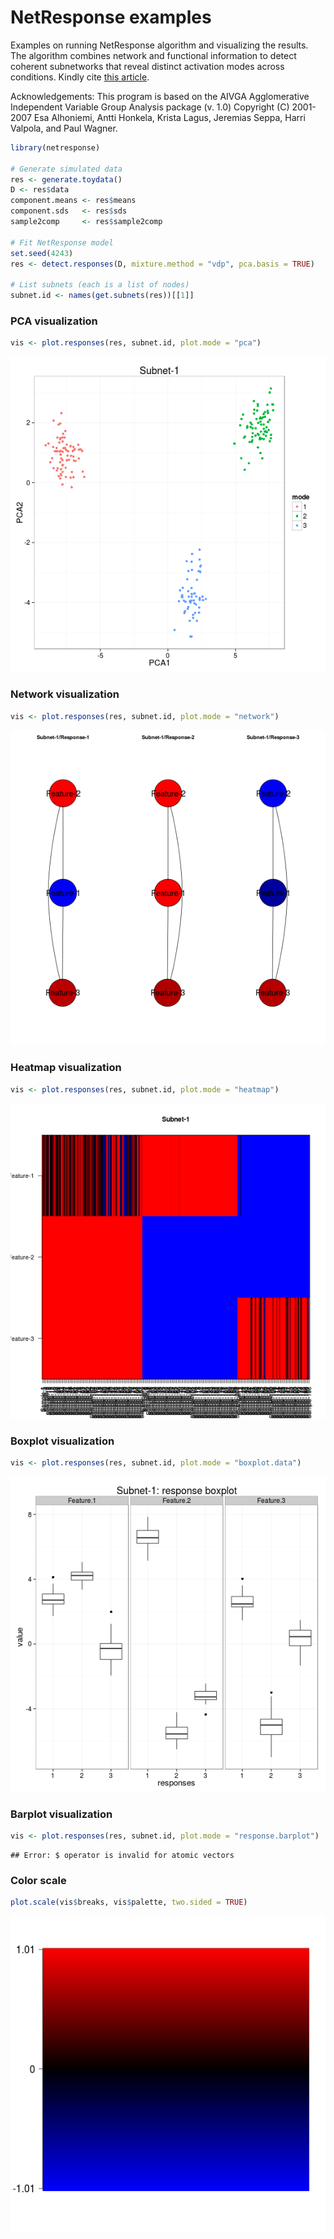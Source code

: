 # NetResponse examples

Examples on running NetResponse algorithm and visualizing the
results. The algorithm combines network and functional information to
detect coherent subnetworks that reveal distinct activation modes
across conditions. Kindly cite [this
article](http://bioinformatics.oxfordjournals.org/content/26/21/2713.short).

Acknowledgements: This program is based on the AIVGA Agglomerative
Independent Variable Group Analysis package (v. 1.0) Copyright (C)
2001-2007 Esa Alhoniemi, Antti Honkela, Krista Lagus, Jeremias
Seppa, Harri Valpola, and Paul Wagner.


```r
library(netresponse)

# Generate simulated data
res <- generate.toydata()
D <- res$data
component.means <- res$means
component.sds   <- res$sds
sample2comp     <- res$sample2comp

# Fit NetResponse model
set.seed(4243)
res <- detect.responses(D, mixture.method = "vdp", pca.basis = TRUE)

# List subnets (each is a list of nodes)
subnet.id <- names(get.subnets(res))[[1]]
```

### PCA visualization


```r
vis <- plot.responses(res, subnet.id, plot.mode = "pca")
```

![plot of chunk NetResponse2](figure/NetResponse2.png) 

### Network visualization


```r
vis <- plot.responses(res, subnet.id, plot.mode = "network")
```

![plot of chunk NetResponse3](figure/NetResponse3.png) 

### Heatmap visualization


```r
vis <- plot.responses(res, subnet.id, plot.mode = "heatmap")
```

![plot of chunk NetResponse4](figure/NetResponse4.png) 

### Boxplot visualization


```r
vis <- plot.responses(res, subnet.id, plot.mode = "boxplot.data")
```

![plot of chunk NetResponse5](figure/NetResponse5.png) 

### Barplot visualization


```r
vis <- plot.responses(res, subnet.id, plot.mode = "response.barplot")
```

```
## Error: $ operator is invalid for atomic vectors
```

### Color scale


```r
plot.scale(vis$breaks, vis$palette, two.sided = TRUE)
```

![plot of chunk NetResponse7](figure/NetResponse7.png) 
